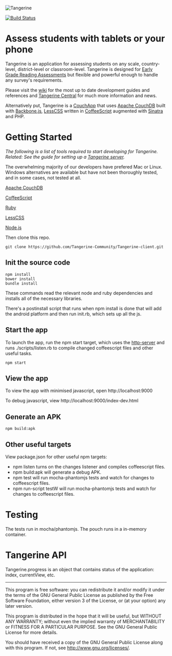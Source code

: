 ![Tangerine](http://www.tangerinecentral.org/sites/default/files/tangerine-logo-150.png)

[![Build Status](https://travis-ci.org/chrisekelley/Tangerine-client.svg?branch=marionette)](https://travis-ci.org/chrisekelley/Tangerine-client)

# Assess students with tablets or your phone

Tangerine is an application for assessing students on any scale, country-level, district-level or classroom-level.
Tangerine is designed for [Early Grade Reading Assessments](https://www.eddataglobal.org/reading/) but flexible and powerful enough to handle any survey's requirements.

Please visit the [wiki](https://github.com/Tangerine-Community/Tangerine/wiki) for the most up to date development guides
and references and [Tangerine Central](http://www.tanerinecentral.org) for much more information and news.

Alternatively put, Tangerine is a [CouchApp](http://couchapp.org/page/index) that uses
[Apache CouchDB](http://couchdb.apache.org/) built with [Backbone.js](http://backbonejs.org/), [LessCSS](http://lesscss.org/) written in [CoffeeScript](http://coffeescript.org/) augmented with [Sinatra](http://www.sinatrarb.com/) and PHP.

# Getting Started

_The following is a list of tools required to start developing for Tangerine. Related: See the guide for setting up a
[Tangerine server](https://github.com/Tangerine-Community/Tangerine/wiki/Tangerine-Server)._

The overwhelming majority of our developers have prefered Mac or Linux. Windows alternatives are available but have not
been thoroughly tested, and in some cases, not tested at all.

[Apache CouchDB](http://couchdb.apache.org/#download)

[CoffeeScript](http://coffeescript.org/#installation)

[Ruby](https://www.ruby-lang.org/en/downloads/)

[LessCSS](http://lesscss.org/#using-less-installation)

[Node.js](https://nodejs.org/en/)

Then clone this repo.

    git clone https://github.com/Tangerine-Community/Tangerine-client.git

## Init the source code

    npm install
    bower install
    bundle install

These commands read the relevant node and ruby dependencies and installs all of the necessary libraries.

There's a postinstall script that runs when npm install is done that will add the android platform and then run init.rb,
which sets up all the js.

## Start the app

To launch the app, run the npm start target, which uses the [http-server](https://www.npmjs.com/package/http-server)
and runs ./scripts/listen.rb to compile changed coffeescript files and other useful tasks.

    npm start

## View the app

To view the app with minimised javascript, open http://localhost:9000

To debug javascript, view http://localhost:9000/index-dev.html

## Generate an APK

    npm build:apk

## Other useful targets

View package.json for other useful npm targets:

 - npm listen turns on the changes listener and compiles coffeescript files.
 - npm build:apk will generate a debug APK.
 - npm test will run mocha-phantomjs tests and watch for changes to coffeescript files.
 - npm run-script testW will run mocha-phantomjs tests and watch for changes to coffeescript files.

# Testing

The tests run in mocha/phantomjs. The pouch runs in a in-memory container.

# Tangerine API

Tangerine.progress is an object that contains status of the application: index, currentView, etc.

----

This program is free software: you can redistribute it and/or modify it under the terms of the GNU General Public License as published by the Free Software Foundation, either version 3 of the License, or (at your option) any later version.

This program is distributed in the hope that it will be useful, but WITHOUT ANY WARRANTY; without even the implied warranty of MERCHANTABILITY or FITNESS FOR A PARTICULAR PURPOSE.  See the GNU General Public License for more details.

You should have received a copy of the GNU General Public License along with this program.  If not, see <http://www.gnu.org/licenses/>.
